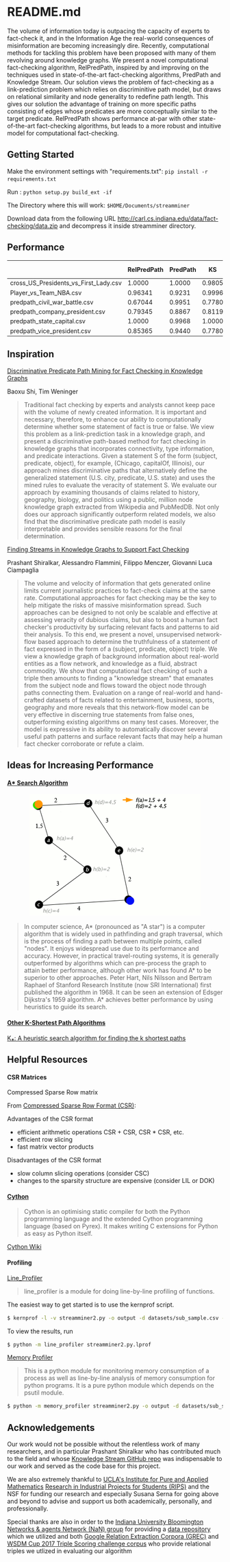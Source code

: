 # README.md

The volume of information today is outpacing the capacity of experts to fact-check it, and in the Information Age the real-world consequences of misinformation are becoming increasingly dire. Recently, computational methods for tackling this problem have been proposed with many of them revolving around knowledge graphs. We present a novel computational fact-checking algorithm, RelPredPath, inspired by and improving on the techniques used in state-of-the-art fact-checking algorithms, PredPath and Knowledge Stream. Our solution views the problem of fact-checking as a link-prediction problem which relies on discriminitive path model, but draws on relational similarity and node generality to redefine path length. This gives our solution the advantage of training on more specific paths consisting of edges whose predicates are more conceptually similar to the target predicate. RelPredPath shows performance at-par with other state-of-the-art fact-checking algorithms, but leads to a more robust and intuitive model for computational fact-checking.

## Getting Started

Make the environment settings with "requirements.txt": `pip install -r requirements.txt`  

Run : `python setup.py build_ext -if`

The Directory where this will work: `$HOME/Documents/streamminer`

Download data from the following URL http://carl.cs.indiana.edu/data/fact-checking/data.zip and decompress it inside streamminer directory.

## Performance

|                                       | RelPredPath | PredPath | KS     | KL-REL |
|---------------------------------------|-------------|----------|--------|--------|
| cross_US_Presidents_vs_First_Lady.csv | 1.0000      | 1.0000   | 0.9805 | 0.9832 |
| Player_vs_Team_NBA.csv                | 0.96341     | 0.9231   | 0.9996 | 0.9994 |
| predpath_civil_war_battle.csv         | 0.67044     | 0.9951   | 0.7780 | 0.8634 |
| predpath_company_president.csv        | 0.79345     | 0.8867   | 0.8119 | 0.8988 |
| predpath_state_capital.csv            | 1.0000      | 0.9968   | 1.0000 | 1.0000 |
| predpath_vice_president.csv           | 0.85365     | 0.9440   | 0.7780 | 0.8729 |


## Inspiration

[Discriminative Predicate Path Mining for Fact Checking in Knowledge Graphs](https://arxiv.org/abs/1510.05911)

Baoxu Shi, Tim Weninger

> Traditional fact checking by experts and analysts cannot keep pace with the volume of newly created information. It is important and necessary, therefore, to enhance our ability to computationally determine whether some statement of fact is true or false. We view this problem as a link-prediction task in a knowledge graph, and present a discriminative path-based method for fact checking in knowledge graphs that incorporates connectivity, type information, and predicate interactions. Given a statement S of the form (subject, predicate, object), for example, (Chicago, capitalOf, Illinois), our approach mines discriminative paths that alternatively define the generalized statement (U.S. city, predicate, U.S. state) and uses the mined rules to evaluate the veracity of statement S. We evaluate our approach by examining thousands of claims related to history, geography, biology, and politics using a public, million node knowledge graph extracted from Wikipedia and PubMedDB. Not only does our approach significantly outperform related models, we also find that the discriminative predicate path model is easily interpretable and provides sensible reasons for the final determination.

[Finding Streams in Knowledge Graphs to Support Fact Checking](https://arxiv.org/abs/1708.07239)

Prashant Shiralkar, Alessandro Flammini, Filippo Menczer, Giovanni Luca Ciampaglia

> The volume and velocity of information that gets generated online limits current journalistic practices to fact-check claims at the same rate. Computational approaches for fact checking may be the key to help mitigate the risks of massive misinformation spread. Such approaches can be designed to not only be scalable and effective at assessing veracity of dubious claims, but also to boost a human fact checker's productivity by surfacing relevant facts and patterns to aid their analysis. To this end, we present a novel, unsupervised network-flow based approach to determine the truthfulness of a statement of fact expressed in the form of a (subject, predicate, object) triple. We view a knowledge graph of background information about real-world entities as a flow network, and knowledge as a fluid, abstract commodity. We show that computational fact checking of such a triple then amounts to finding a "knowledge stream" that emanates from the subject node and flows toward the object node through paths connecting them. Evaluation on a range of real-world and hand-crafted datasets of facts related to entertainment, business, sports, geography and more reveals that this network-flow model can be very effective in discerning true statements from false ones, outperforming existing algorithms on many test cases. Moreover, the model is expressive in its ability to automatically discover several useful path patterns and surface relevant facts that may help a human fact checker corroborate or refute a claim.

## Ideas for Increasing Performance

#### [A* Search Algorithm](https://en.wikipedia.org/wiki/A*_search_algorithm)

<center><img src="img/AstarExampleEn.gif"></center>

> In computer science, A* (pronounced as "A star") is a computer algorithm that is widely used in pathfinding and graph traversal, which is the process of finding a path between multiple points, called "nodes". It enjoys widespread use due to its performance and accuracy. However, in practical travel-routing systems, it is generally outperformed by algorithms which can pre-process the graph to attain better performance, although other work has found A* to be superior to other approaches. Peter Hart, Nils Nilsson and Bertram Raphael of Stanford Research Institute (now SRI International) first published the algorithm in 1968. It can be seen an extension of Edsger Dijkstra's 1959 algorithm. A* achieves better performance by using heuristics to guide its search.

#### [Other K-Shortest Path Algorithms](https://en.wikipedia.org/wiki/K_shortest_path_routing)

[K⁎: A heuristic search algorithm for finding the k shortest paths](https://www.sciencedirect.com/science/article/pii/S0004370211000865?via%3Dihub)

## Helpful Resources

#### CSR Matrices

Compressed Sparse Row matrix

From [Compressed Sparse Row Format (CSR)](https://www.scipy-lectures.org/advanced/scipy_sparse/csr_matrix.html):

Advantages of the CSR format
* efficient arithmetic operations CSR + CSR, CSR * CSR, etc.
* efficient row slicing
* fast matrix vector products

Disadvantages of the CSR format
* slow column slicing operations (consider CSC)
* changes to the sparsity structure are expensive (consider LIL or DOK)

#### [Cython](http://cython.org/)

> Cython is an optimising static compiler for both the Python programming language and the extended Cython programming language (based on Pyrex). It makes writing C extensions for Python as easy as Python itself.

[Cython Wiki](https://github.com/cython/cython/wiki)

#### Profiling

[Line_Profiler](https://github.com/rkern/line_profiler)

> line_profiler is a module for doing line-by-line profiling of functions.

The easiest way to get started is to use the kernprof script.

```bash
$ kernprof -l -v streamminer2.py -o output -d datasets/sub_sample.csv -m sm
```

To view the results, run
```bash
$ python -m line_profiler streamminer2.py.lprof
```

[Memory Profiler](https://pypi.org/project/memory_profiler/)

> This is a python module for monitoring memory consumption of a process as well as line-by-line analysis of memory consumption for python programs. It is a pure python module which depends on the psutil module.

```bash
$ python -m memory_profiler streamminer2.py -o output -d datasets/sub_sample.csv -m sm
```

## Acknowledgements

Our work would not be possible without the relentless work of many researchers, and in particular Prashant Shiralkar who has contributed much to the field and whose [Knowledge Stream GitHub repo](https://github.com/shiralkarprashant/knowledgestream) was indispensable to our work and served as the code base for this project.

We are also extremely thankful to [UCLA's Institute for Pure and Applied Mathematics](http://www.ipam.ucla.edu/) [Research in Industrial Projects for Students (RIPS)](https://www.ipam.ucla.edu/programs/student-research-programs/research-in-industrial-projects-for-students-rips-2018/) and the NSF for funding our research and especially Susana Serna for going above and beyond to advise and support us both academically, personally, and professionally.

Special thanks are also in order to the [Indiana University Bloomington Networks & agents Network (NaN) group](http://cnets.indiana.edu/groups/nan/) for providing a [data repository](http://carl.cs.indiana.edu/data/) which we utilized and both [Google Relation Extraction Corpora (GREC)](https://ai.googleblog.com/2013/04/50000-lessons-on-how-to-read-relation.html) and [WSDM Cup 2017 Triple Scoring challenge corpus](https://www.wsdm-cup-2017.org/triple-scoring.html) who provide relational triples we utlized in evaluating our algorithm

```
